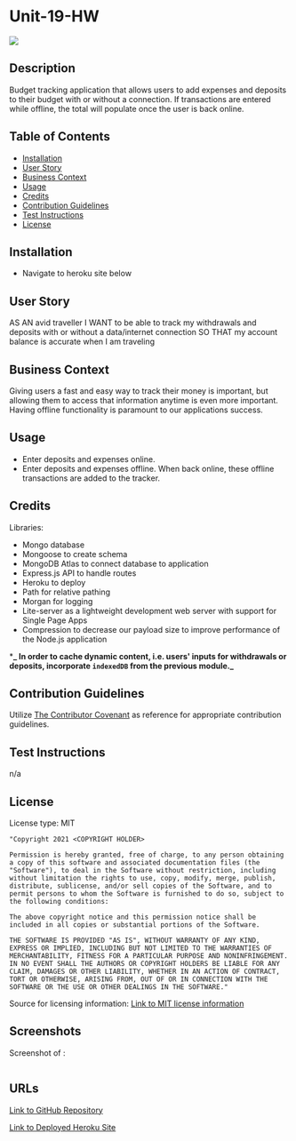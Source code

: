 # Unit-19-HW

<img src='https://img.shields.io/badge/License-MIT-yellow.svg'>

## Description

Budget tracking application that allows users to add expenses and deposits to their budget with or without a connection. If transactions are entered while offline, the total will populate once the user is back online.

## Table of Contents

- [Installation](#installation)
- [User Story](#user-story)
- [Business Context](#business-context)
- [Usage](#usage)
- [Credits](#credits)
- [Contribution Guidelines](#contribution-guidelines)
- [Test Instructions](#test-instructions)
- [License](#license)

## Installation

- Navigate to heroku site below

## User Story

AS AN avid traveller
I WANT to be able to track my withdrawals and deposits with or without a data/internet connection
SO THAT my account balance is accurate when I am traveling

## Business Context

Giving users a fast and easy way to track their money is important, but allowing them to access that information anytime is even more important. Having offline functionality is paramount to our applications success.

## Usage

- Enter deposits and expenses online.
- Enter deposits and expenses offline. When back online, these offline transactions are added to the tracker.

## Credits

Libraries:

- Mongo database
- Mongoose to create schema
- MongoDB Atlas to connect database to application
- Express.js API to handle routes
- Heroku to deploy
- Path for relative pathing
- Morgan for logging
- Lite-server as a lightweight development web server with support for Single Page Apps
- Compression to decrease our payload size to improve performance of the Node.js application

\***_ In order to cache dynamic content, i.e. users' inputs for withdrawals or deposits, incorporate `indexedDB` from the previous module._**

## Contribution Guidelines

Utilize <a href= "https://www.contributor-covenant.org/version/2/0/code_of_conduct/code_of_conduct.md">The Contributor Covenant</a> as reference for appropriate contribution guidelines.

## Test Instructions

n/a

## License

License type: MIT

    "Copyright 2021 <COPYRIGHT HOLDER>

    Permission is hereby granted, free of charge, to any person obtaining a copy of this software and associated documentation files (the "Software"), to deal in the Software without restriction, including without limitation the rights to use, copy, modify, merge, publish, distribute, sublicense, and/or sell copies of the Software, and to permit persons to whom the Software is furnished to do so, subject to the following conditions:

    The above copyright notice and this permission notice shall be included in all copies or substantial portions of the Software.

    THE SOFTWARE IS PROVIDED "AS IS", WITHOUT WARRANTY OF ANY KIND, EXPRESS OR IMPLIED, INCLUDING BUT NOT LIMITED TO THE WARRANTIES OF MERCHANTABILITY, FITNESS FOR A PARTICULAR PURPOSE AND NONINFRINGEMENT. IN NO EVENT SHALL THE AUTHORS OR COPYRIGHT HOLDERS BE LIABLE FOR ANY CLAIM, DAMAGES OR OTHER LIABILITY, WHETHER IN AN ACTION OF CONTRACT, TORT OR OTHERWISE, ARISING FROM, OUT OF OR IN CONNECTION WITH THE SOFTWARE OR THE USE OR OTHER DEALINGS IN THE SOFTWARE."

Source for licensing information: <a href="https://opensource.org/licenses/MIT">Link to MIT license information</a>

## Screenshots

Screenshot of :

<img src='' alt = ''>

## URLs

<a href="https://github.com/mlward639/Unit-19-HW">Link to GitHub Repository</a>

<a href="#">Link to Deployed Heroku Site</a>
